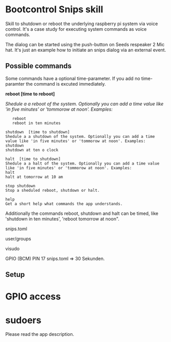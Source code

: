 # Bootcontrol  Snips skill

Skill to shutdown or reboot the underlying raspberry pi system via voice control.
It's a case study for executing system commands as voice commands.

The dialog can be started using the push-button on Seeds respeaker 2 Mic hat.
It's just an example how to initiate an snips dialog via an external event.


## Possible commands
Some commands have a optional time-parameter. If you add no time-paramter the command is excuted immediately.


**reboot [time to reboot]**

_Shedule a a reboot of the system. Optionally you can add a time value like 'in five minutes' or 'tommorow at noon'.
       Examples:_
```
   reboot
   reboot in ten minutes
```

```
shutdown  [time to shutdown]
Shedule a a shutdown of the system. Optionally you can add a time value like 'in five minutes' or 'tommorow at noon'. Examples:
shutdown
shutdown at ten o clock
```
```
halt  [time to shutdown]
Shedule a a halt of the system. Optionally you can add a time value like 'in five minutes' or 'tommorow at noon'. Examples:
halt
halt at tomorrow at 10 am
```
```
stop shutdown
Stop a sheduled reboot, shutdown or halt.
```
```
help
Get a short help what commands the app understands.
```


Additionally the commands reboot, shutdown and halt can be timed, like 'shutdown in ten minutes', 'reboot tomorrow at noon".


snips.toml

user/groups

visudo

GPIO (BCM) PIN 17
snips.toml => 30 Sekunden.

## Setup

# GPIO access
# sudoers

Please read the app description.
